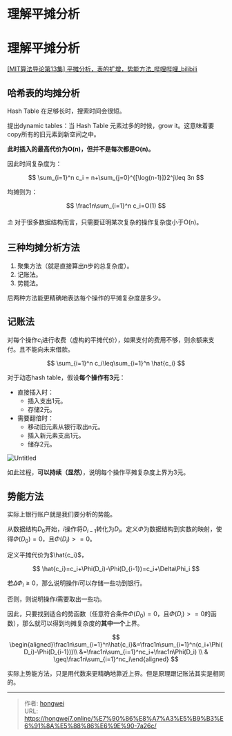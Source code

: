 # 理解平摊分析


# 理解平摊分析

[[MIT算法导论第13集] 平摊分析，表的扩增，势能方法_哔哩哔哩_bilibili](https://www.bilibili.com/video/BV1A4411a7pf?spm_id_from=333.337.search-card.all.click)

## 哈希表的均摊分析

Hash Table 在足够长时，搜索时间会很短。

提出dynamic tables：当 Hash Table 元素过多的时候，grow it。这意味着要copy所有的旧元素到新空间之中。

**此时插入的最高代价为O(n)，但并不是每次都是O(n)。**

因此时间复杂度为：

$$
\sum_{i=1}^n c_i = n+\sum_{j=0}^{[\log(n-1)]}2^j\leq 3n
$$

均摊则为：

$$
\frac1n\sum_{i=1}^n c_i=O(1)
$$

<aside>
⛱️ 对于很多数据结构而言，只需要证明某次复杂的操作复杂度小于O(n)。

</aside>

## 三种均摊分析方法

1. 聚集方法（就是直接算出n步的总复杂度）。
2. 记账法。
3. 势能法。

后两种方法能更精确地表达每个操作的平摊复杂度是多少。

## 记账法

对每个操作$c_i$进行收费（虚构的平摊代价），如果支付的费用不够，则余额来支付。且不能向未来借款。

$$
\sum_{i=1}^n c_i\leq\sum_{i=1}^n \hat{c_i}
$$

对于动态hash table，假设**每个操作有3元**：

- 直接插入时：
  - 插入支出1元。
  - 存储2元。
- 需要翻倍时：
  - 移动旧元素从银行取出n元。
  - 插入新元素支出1元。
  - 储存2元。

![Untitled](http://hongwei7.online/images/%E7%90%86%E8%A7%A3%E5%B9%B3%E6%91%8A%E5%88%86%E6%9E%90%207a26c/Untitled.png)

如此过程，**可以持续（显然）**，说明每个操作平摊复杂度上界为3元。

## 势能方法

实际上银行账户就是我们要分析的势能。

从数据结构$D_0$开始，$i$操作将$D_{i-1}$转化为$D_i$。定义$\Phi$为数据结构到实数的映射，使得$\Phi(D_0)=0$，且$\Phi(D_i)>=0$。

定义平摊代价为$\hat{c_i}$，

$$
\hat{c_i}=c_i+\Phi(D_i)-\Phi(D_{i-1})=c_i+\Delta\Phi_i
$$

若$\Delta\Phi_i\geq0$，那么说明操作$i$可以存储一些功到银行。

否则，则说明操作$i$需要取出一些功。

因此，只要找到适合的势函数（任意符合条件$\Phi(D_0)=0$，且$\Phi(D_i)>=0$的函数），那么就可以得到均摊复杂度的**其中一个**上界。

$$
\begin{aligned}\frac1n\sum_{i=1}^n\hat{c_i}&=\frac1n\sum_{i=1}^n(c_i+\Phi(D_i)-\Phi(D_{i-1}))\\ &=\frac1n\sum_{i=1}^nc_i+\frac1n\Phi(D_i) \\ & \geq\frac1n\sum_{i=1}^nc_i\end{aligned}
$$

实际上势能方法，只是用代数来更精确地靠近上界。但是原理跟记账法其实是相同的。


---

> 作者: [hongwei](https://github.com/hongwei7)  
> URL: https://hongwei7.online/%E7%90%86%E8%A7%A3%E5%B9%B3%E6%91%8A%E5%88%86%E6%9E%90-7a26c/  

